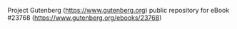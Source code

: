 Project Gutenberg (https://www.gutenberg.org) public repository for eBook #23768 (https://www.gutenberg.org/ebooks/23768)
